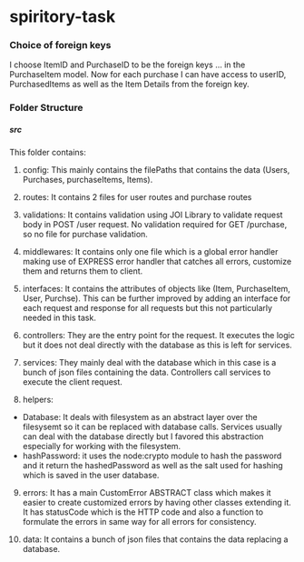# spiritory-task

### Choice of foreign keys
I choose ItemID and PurchaseID to be the foreign keys ... in the PurchaseItem model. Now for each purchase I can have access to userID, PurchasedItems as well as the Item Details from the foreign key.

### Folder Structure

##### src
This folder contains:
1. config:
  This mainly contains the filePaths that contains the data (Users, Purchases, purchaseItems, Items).
 
2. routes:
  It contains 2 files for user routes and purchase routes
  
3. validations:
  It contains validation using JOI Library to validate request body in POST /user request. No validation required for GET /purchase, so no file for purchase validation.

4. middlewares:
  It contains only one file which is a global error handler making use of EXPRESS error handler that catches all errors, customize them and returns them to client.
  
5. interfaces:
  It contains the attributes of objects like (Item, PurchaseItem, User, Purchse). This can be further improved by adding an interface for each request and response for all requests but this not particularly needed in this task.

6. controllers:
  They are the entry point for  the request. It executes the logic but it does not deal directly with the database as this is left for services.
 
7. services:
  They mainly deal with the database which in this case is a bunch of json files containing the data. Controllers call services to execute the client request.

8. helpers:
  * Database: It deals with filesystem as an abstract layer over the filesysemt so it can be replaced with database calls. Services usually can deal with the database directly but I favored this abstraction especially for working with the filesystem.
  * hashPassword: it uses the node:crypto module to hash the password and it return the hashedPassword as well as the salt used for hashing which is saved in the user database.
  
9. errors:
  It has a main CustomError ABSTRACT class which makes it easier to create customized errors by having other classes extending it. It has statusCode which is the HTTP code and also a function to formulate the errors in same way for all errors for consistency.

10. data:
  It contains a bunch of json files that contains the data replacing a database. 
  
